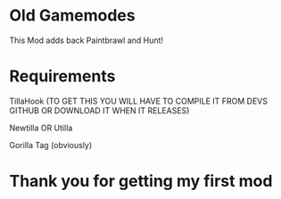 # Old Gamemodes
 This Mod adds back Paintbrawl and Hunt!



# Requirements

TillaHook (TO GET THIS YOU WILL HAVE TO COMPILE IT FROM DEVS GITHUB OR DOWNLOAD IT WHEN IT RELEASES)

Newtilla OR Utilla

Gorilla Tag (obviously)

# Thank you for getting my first mod

